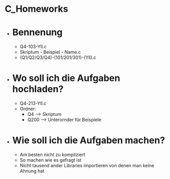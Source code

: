 # C_Homeworks
* # Bennenung
    * Q4-103-Yll.c 
    + Skriptum     - Beispiel    - Name.c
    * (Q1/Q2/Q3/Q4)-(101/201/301)-(Yll).c
* # Wo soll ich die Aufgaben hochladen?
    + Q4-213-Yll.c

    * Ordner:
        * Q4 --> Skriptum
        + Q200 --> Unterornder für Beispiele
* # Wie soll ich die Aufgaben machen?
    + Am besten nicht zu kompliziert
    * So machen wie es gefragt ist 
    + Nicht tausend ander Libraries importieren von denen man keine Ahnung hat
    